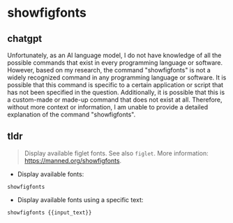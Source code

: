 # showfigfonts 
## chatgpt 
Unfortunately, as an AI language model, I do not have knowledge of all the possible commands that exist in every programming language or software. However, based on my research, the command "showfigfonts" is not a widely recognized command in any programming language or software. It is possible that this command is specific to a certain application or script that has not been specified in the question. Additionally, it is possible that this is a custom-made or made-up command that does not exist at all. Therefore, without more context or information, I am unable to provide a detailed explanation of the command "showfigfonts". 

## tldr 
 
> Display available figlet fonts.
> See also `figlet`.
> More information: <https://manned.org/showfigfonts>.

- Display available fonts:

`showfigfonts`

- Display available fonts using a specific text:

`showfigfonts {{input_text}}`
